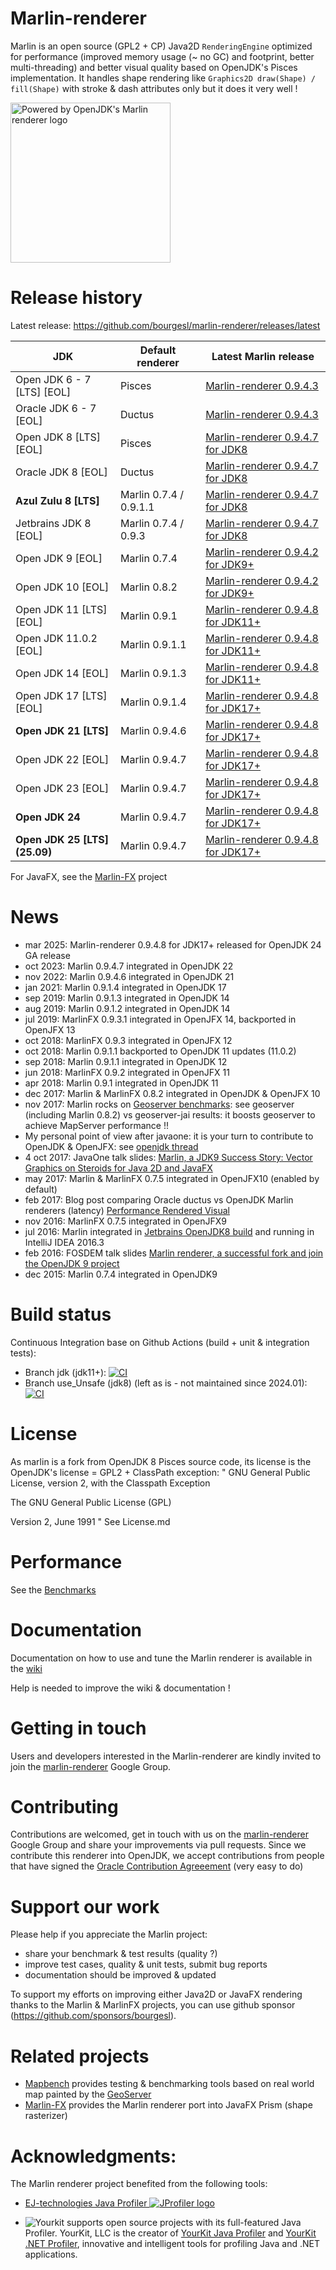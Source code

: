 Marlin-renderer
===============

Marlin is an open source (GPL2 + CP) Java2D ``RenderingEngine`` optimized for performance (improved memory usage (~ no GC) and footprint, better multi-threading) and better visual quality based on OpenJDK's Pisces implementation.
It handles shape rendering like ``Graphics2D draw(Shape) / fill(Shape)`` with stroke & dash attributes only but it does it very well !

<div style="display: block; margin: auto;">
  <img width=256 src="https://bourgesl.github.io/marlin-badge-xmas-2021/WorksWithOpenJDK-Marlin-powered-fullres-v3.png" alt="Powered by OpenJDK's Marlin renderer logo"></div>


Release history
===============

Latest release: https://github.com/bourgesl/marlin-renderer/releases/latest

| JDK | Default renderer | Latest Marlin release |
| --- | --- | --- |
| Open JDK 6 - 7    [LTS] [EOL] | Pisces       | [Marlin-renderer 0.9.4.3](https://github.com/bourgesl/marlin-renderer/releases/tag/v0_9_4_3) |
| Oracle JDK 6 - 7    [EOL] | Ductus       | [Marlin-renderer 0.9.4.3](https://github.com/bourgesl/marlin-renderer/releases/tag/v0_9_4_3) |
| Open JDK 8    [LTS] [EOL] | Pisces       | [Marlin-renderer 0.9.4.7 for JDK8](https://github.com/bourgesl/marlin-renderer/releases/tag/v0_9_4_7_jdk8) |
| Oracle JDK 8    [EOL] | Ductus       | [Marlin-renderer 0.9.4.7 for JDK8](https://github.com/bourgesl/marlin-renderer/releases/tag/v0_9_4_7_jdk8) |
| **Azul Zulu 8    [LTS]** | Marlin 0.7.4 / 0.9.1.1 | [Marlin-renderer 0.9.4.7 for JDK8](https://github.com/bourgesl/marlin-renderer/releases/tag/v0_9_4_7_jdk8) |
| Jetbrains JDK 8    [EOL] | Marlin 0.7.4 / 0.9.3 | [Marlin-renderer 0.9.4.7 for JDK8](https://github.com/bourgesl/marlin-renderer/releases/tag/v0_9_4_7_jdk8) |
| Open JDK 9    [EOL] | Marlin 0.7.4 | [Marlin-renderer 0.9.4.2 for JDK9+](https://github.com/bourgesl/marlin-renderer/releases/tag/v0_9_4_2_jdk9) |
| Open JDK 10    [EOL] | Marlin 0.8.2 | [Marlin-renderer 0.9.4.2 for JDK9+](https://github.com/bourgesl/marlin-renderer/releases/tag/v0_9_4_2_jdk9) |
| Open JDK 11    [LTS] [EOL] | Marlin 0.9.1   | [Marlin-renderer 0.9.4.8 for JDK11+](https://github.com/bourgesl/marlin-renderer/releases/tag/v0_9_4_8) |
| Open JDK 11.0.2    [EOL] | Marlin 0.9.1.1 | [Marlin-renderer 0.9.4.8 for JDK11+](https://github.com/bourgesl/marlin-renderer/releases/tag/v0_9_4_8) |
| Open JDK 14    [EOL] | Marlin 0.9.1.3 | [Marlin-renderer 0.9.4.8 for JDK11+](https://github.com/bourgesl/marlin-renderer/releases/tag/v0_9_4_8) |
| Open JDK 17    [LTS] [EOL] | Marlin 0.9.1.4 | [Marlin-renderer 0.9.4.8 for JDK17+](https://github.com/bourgesl/marlin-renderer/releases/tag/v0_9_4_8_jdk17) |
| **Open JDK 21    [LTS]** | Marlin 0.9.4.6 | [Marlin-renderer 0.9.4.8 for JDK17+](https://github.com/bourgesl/marlin-renderer/releases/tag/v0_9_4_8_jdk17) |
| Open JDK 22    [EOL] | Marlin 0.9.4.7 | [Marlin-renderer 0.9.4.8 for JDK17+](https://github.com/bourgesl/marlin-renderer/releases/tag/v0_9_4_8_jdk17) |
| Open JDK 23    [EOL] | Marlin 0.9.4.7 | [Marlin-renderer 0.9.4.8 for JDK17+](https://github.com/bourgesl/marlin-renderer/releases/tag/v0_9_4_8_jdk17) |
| **Open JDK 24** | Marlin 0.9.4.7 | [Marlin-renderer 0.9.4.8 for JDK17+](https://github.com/bourgesl/marlin-renderer/releases/tag/v0_9_4_8_jdk17) |
| **Open JDK 25    [LTS] (25.09)** | Marlin 0.9.4.7 | [Marlin-renderer 0.9.4.8 for JDK17+](https://github.com/bourgesl/marlin-renderer/releases/tag/v0_9_4_8_jdk17) |

For JavaFX, see the [Marlin-FX](https://github.com/bourgesl/marlin-fx) project

News
====
* mar 2025: Marlin-renderer 0.9.4.8 for JDK17+ released for OpenJDK 24 GA release
* oct 2023: Marlin 0.9.4.7 integrated in OpenJDK 22
* nov 2022: Marlin 0.9.4.6 integrated in OpenJDK 21
* jan 2021: Marlin 0.9.1.4 integrated in OpenJDK 17
* sep 2019: Marlin 0.9.1.3 integrated in OpenJDK 14
* aug 2019: Marlin 0.9.1.2 integrated in OpenJDK 14
* jul 2019: MarlinFX 0.9.3.1 integrated in OpenJFX 14, backported in OpenJFX 13
* oct 2018: MarlinFX 0.9.3 integrated in OpenJFX 12
* oct 2018: Marlin 0.9.1.1 backported to OpenJDK 11 updates (11.0.2)
* sep 2018: Marlin 0.9.1.1 integrated in OpenJDK 12
* jun 2018: MarlinFX 0.9.2 integrated in OpenJFX 11
* apr 2018: Marlin 0.9.1 integrated in OpenJDK 11
* dec 2017: Marlin & MarlinFX 0.8.2 integrated in OpenJDK & OpenJFX 10
* nov 2017: Marlin rocks on [Geoserver benchmarks](https://gmf-test.sig.cloud.camptocamp.net/ms_perfs/): see geoserver (including Marlin 0.8.2) vs geoserver-jai results: it boosts geoserver to achieve MapServer performance !!
* My personal point of view after javaone: it is your turn to contribute to OpenJDK & OpenJFX: see [openjdk thread](http://mail.openjdk.java.net/pipermail/openjfx-dev/2017-October/020900.html)
* 4 oct 2017: JavaOne talk slides: [Marlin, a JDK9 Success Story: Vector Graphics on Steroids for Java 2D and JavaFX](https://github.com/bourgesl/bourgesl.github.io/raw/master/javaone2017/slides/javaone-marlin-talk.pdf)
* may 2017: Marlin & MarlinFX 0.7.5 integrated in OpenJFX10 (enabled by default)
* feb 2017: Blog post comparing Oracle ductus vs OpenJDK Marlin renderers (latency) [Performance Rendered Visual](https://www.azul.com/performance-rendered-visual/)
* nov 2016: MarlinFX 0.7.5 integrated in OpenJFX9
* jul 2016: Marlin integrated in [Jetbrains OpenJDK8 build](https://github.com/JetBrains/jdk8u) and running in IntelliJ IDEA 2016.3
* feb 2016: FOSDEM talk slides [Marlin renderer, a successful fork and join the OpenJDK 9 project](https://bourgesl.github.io/fosdem-2016/slides/fosdem-2016-Marlin.pdf)
* dec 2015: Marlin 0.7.4 integrated in OpenJDK9


Build status
============
Continuous Integration base on Github Actions (build + unit & integration tests):
   * Branch jdk (jdk11+): [![CI](https://github.com/bourgesl/marlin-renderer/actions/workflows/build.yml/badge.svg?branch=jdk)](https://github.com/bourgesl/marlin-renderer/actions/workflows/build.yml)
   * Branch use_Unsafe (jdk8) (left as is - not maintained since 2024.01): 
[![CI](https://github.com/bourgesl/marlin-renderer/actions/workflows/build.yml/badge.svg?branch=use_Unsafe)](https://github.com/bourgesl/marlin-renderer/actions/workflows/build.yml)


License
=======

As marlin is a fork from OpenJDK 8 Pisces source code, its license is the OpenJDK's license = GPL2 + ClassPath exception:
"
GNU General Public License, version 2,
with the Classpath Exception

The GNU General Public License (GPL)

Version 2, June 1991
"
See License.md


Performance
===========

See the [Benchmarks](https://github.com/bourgesl/marlin-renderer/wiki/Benchmarks)


Documentation
=============
Documentation on how to use and tune the Marlin renderer is available in the [wiki]( https://github.com/bourgesl/marlin-renderer/wiki)

Help is needed to improve the wiki & documentation !


Getting in touch
================

Users and developers interested in the Marlin-renderer are kindly invited to join the [marlin-renderer](https://groups.google.com/forum/#!forum/marlin-renderer) Google Group.


Contributing
============

Contributions are welcomed, get in touch with us on the [marlin-renderer](https://groups.google.com/forum/#!forum/marlin-renderer) Google Group and share your improvements via pull requests. 
Since we contribute this renderer into OpenJDK, we accept contributions from people that have signed the [Oracle Contribution Agreeement](http://www.oracle.com/technetwork/community/oca-486395.html) (very easy to do)


Support our work
================

Please help if you appreciate the Marlin project:
   * share your benchmark & test results (quality ?)
   * improve test cases, quality & unit tests, submit bug reports
   * documentation should be improved & updated

To support my efforts on improving either Java2D or JavaFX rendering thanks to the Marlin & MarlinFX projects, you can use github sponsor (https://github.com/sponsors/bourgesl).


Related projects
================

- [Mapbench](https://github.com/bourgesl/mapbench) provides testing & benchmarking tools based on real world map painted by the [GeoServer](http://geoserver.org/)
- [Marlin-FX](https://github.com/bourgesl/marlin-fx) provides the Marlin renderer port into JavaFX Prism (shape rasterizer)


Acknowledgments:
================
The Marlin renderer project benefited from the following tools:
* <a href="https://www.ej-technologies.com/products/jprofiler/overview.html">EJ-technologies Java Profiler <img src="https://www.ej-technologies.com/images/product_banners/jprofiler_medium.png" alt="JProfiler logo"></a> 

* <img src="https://www.yourkit.com/images/yklogo.png" alt="Yourkit"> supports open source projects with its full-featured Java Profiler.
YourKit, LLC is the creator of <a href="https://www.yourkit.com/java/profiler/">YourKit Java Profiler</a>
and <a href="https://www.yourkit.com/.net/profiler/">YourKit .NET Profiler</a>, innovative and intelligent tools for profiling Java and .NET applications.
